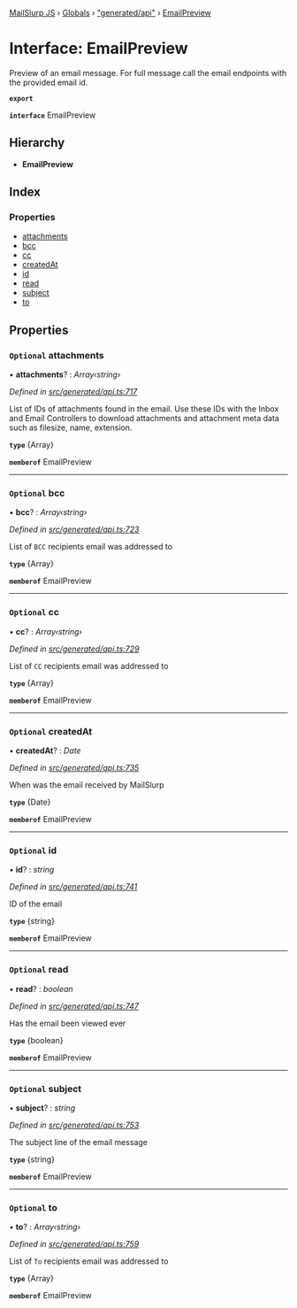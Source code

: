 [MailSlurp JS](../README.md) › [Globals](../globals.md) › ["generated/api"](../modules/_generated_api_.md) › [EmailPreview](_generated_api_.emailpreview.md)

# Interface: EmailPreview

Preview of an email message. For full message call the email endpoints with the provided email id.

**`export`** 

**`interface`** EmailPreview

## Hierarchy

* **EmailPreview**

## Index

### Properties

* [attachments](_generated_api_.emailpreview.md#optional-attachments)
* [bcc](_generated_api_.emailpreview.md#optional-bcc)
* [cc](_generated_api_.emailpreview.md#optional-cc)
* [createdAt](_generated_api_.emailpreview.md#optional-createdat)
* [id](_generated_api_.emailpreview.md#optional-id)
* [read](_generated_api_.emailpreview.md#optional-read)
* [subject](_generated_api_.emailpreview.md#optional-subject)
* [to](_generated_api_.emailpreview.md#optional-to)

## Properties

### `Optional` attachments

• **attachments**? : *Array‹string›*

*Defined in [src/generated/api.ts:717](https://github.com/mailslurp/mailslurp-client-ts-js/blob/7141c32/src/generated/api.ts#L717)*

List of IDs of attachments found in the email. Use these IDs with the Inbox and Email Controllers to download attachments and attachment meta data such as filesize, name, extension.

**`type`** {Array<string>}

**`memberof`** EmailPreview

___

### `Optional` bcc

• **bcc**? : *Array‹string›*

*Defined in [src/generated/api.ts:723](https://github.com/mailslurp/mailslurp-client-ts-js/blob/7141c32/src/generated/api.ts#L723)*

List of `BCC` recipients email was addressed to

**`type`** {Array<string>}

**`memberof`** EmailPreview

___

### `Optional` cc

• **cc**? : *Array‹string›*

*Defined in [src/generated/api.ts:729](https://github.com/mailslurp/mailslurp-client-ts-js/blob/7141c32/src/generated/api.ts#L729)*

List of `CC` recipients email was addressed to

**`type`** {Array<string>}

**`memberof`** EmailPreview

___

### `Optional` createdAt

• **createdAt**? : *Date*

*Defined in [src/generated/api.ts:735](https://github.com/mailslurp/mailslurp-client-ts-js/blob/7141c32/src/generated/api.ts#L735)*

When was the email received by MailSlurp

**`type`** {Date}

**`memberof`** EmailPreview

___

### `Optional` id

• **id**? : *string*

*Defined in [src/generated/api.ts:741](https://github.com/mailslurp/mailslurp-client-ts-js/blob/7141c32/src/generated/api.ts#L741)*

ID of the email

**`type`** {string}

**`memberof`** EmailPreview

___

### `Optional` read

• **read**? : *boolean*

*Defined in [src/generated/api.ts:747](https://github.com/mailslurp/mailslurp-client-ts-js/blob/7141c32/src/generated/api.ts#L747)*

Has the email been viewed ever

**`type`** {boolean}

**`memberof`** EmailPreview

___

### `Optional` subject

• **subject**? : *string*

*Defined in [src/generated/api.ts:753](https://github.com/mailslurp/mailslurp-client-ts-js/blob/7141c32/src/generated/api.ts#L753)*

The subject line of the email message

**`type`** {string}

**`memberof`** EmailPreview

___

### `Optional` to

• **to**? : *Array‹string›*

*Defined in [src/generated/api.ts:759](https://github.com/mailslurp/mailslurp-client-ts-js/blob/7141c32/src/generated/api.ts#L759)*

List of `To` recipients email was addressed to

**`type`** {Array<string>}

**`memberof`** EmailPreview
